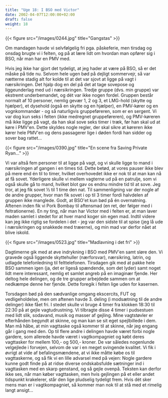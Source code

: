 ```yaml
---
title: "Uge 18: I BSO med Victor"
date: 2002-04-07T12:00:00+02:00
draft: false
weight: 18
---
```


{{< figure src="/images/0244.jpg" title="Gangstas" >}}

Om mandagen havde vi selvfølgelig fri pga. påskeferie, men tirsdag og onsdag brugte vi i felten, og på at lære lidt om hvordan man opfører sig i BSO, når man har en PMV med.

Hvis jeg ikke har gjort det tydeligt, at jeg hader at være på BSO, så er det måske på tide nu. Selvom hele ugen bød på dejligt sommervejr, så var nætterne stadig alt for kolde til at det var sjovt at ligge på vagt i nærsikringen. Det hjalp dog en del på det at tage sovepose og liggeunderlag med ud i nærsikringen. Tredje gruppe (dvs. min gruppe) var ekstremt underbemandet, og dét var ikke nogen fordel. Gruppen består normalt af 10 personer, nemlig gevær 1, 2 og 3, et LMG-hold (skytte og hjælper), et dysehold (også en skytte og en hjælper), en PMV-kører og en vognkommandør - og så naturligvis gruppeføreren, som er en sergent. Vi var dog kun seks i felten (ikke medregnet gruppeføreren), og PMV-køreren må ikke ligge på vagt, da han skal sove seks timer i træk, før han skal ud at køre i PMV'en. Dette skyldes nogle regler, der skal sikre at køreren ikke kører hele PMV'en og dens passagerer lige i døden fordi han sidder og sover bag rattet...

{{< figure src="/images/0390.jpg" title="En scene fra Saving Private Ryan..." >}}

Vi var altså fem personer til at ligge på vagt, og vi skulle ligge to mand i nærsikringen af gangen i en times tid. Dette betød, at vores pauser ikke blev på mere end én til to timer, hvilket overhovedet ikke er nok til at man kan nå at få sovet. Yderligere skulle vi mellem vagterne ud på en patrulje, som vi også skulle gå to mand, hvilket blot gav os endnu mindre tid til at sove. Jeg tror, at jeg fik sovet ½ til 1 time den nat. Til sammenligning var der nogle af de andre grupper, hvor man fik sovet i op til 3 timer fordi halvdelen af gruppen ikke manglede. Godt, at BSO'et kun bød på én overnatning. Aftenen inden fik vi Pork Bombay til aftensmad (en ret, der følger med i feltrationerne). En ny ting, når man har Victor med i felten er, at man laver maden samlet i stedet for at hver mand koger sin egen mad. Indtil videre kan jeg ikke rigtig se fordelen i det - jeg var den sidste til at spise (jeg lå ude i nærsikringen og snakkede med træerne), og min mad var derfor nået at blive iskold.

{{< figure src="/images/0523.jpg" title="Madlavning i det fri" >}}

Dagtimerne gik med at øve indrykning i BSO med PMV'en samt sløre den. Vi gravede også liggende skyttehuller (nærforsvar), nærsikring, latrin, og udlagde telefonledning til felttelefonen. Tirsdagen gik med at pakke hele BSO sammen igen (ja, det er ligeså spændende, som det lyder) samt noget lidt mere interessant, nemlig et samlet angreb på en imaginær fjende. Her deltog hele delingen, og de tre grupper arbejdede sammen om at nedkæmpe denne her fjende. Dette foregik i felten lige uden for kasernen.

Torsdagen bød på den sædvanlige omgang ekscercits, FUT og vedligeholdelse, men om aftenen havde 3. deling (i modsætning til de andre delinger) ikke fået fri. I stedet skulle vi bruge 4 timer fra klokken 18:30 til 22:30 på at gejle vagtudrustning. Vi tilbragte disse 4 timer i pudsestuen med lidt slik, sodavand, musik og masser af gejling. Mine vagtstøvler er efterhånden begyndt at skinne, og man kan se sit eget spejlbillede i dem. Man må håbe, at min vagttaske også kommer til at skinne, når jeg engang går i gang med den. Op til flere andre i delingen havde været forbi nogle gardere, som allerede havde været i vagtkompagniet og købt deres vagttasker for mellem 100,- og 500,- kroner. De var således nogenlunde velgejlede i forvejen, selvom de var i en meget svingende kvalitet. Vi fik i øvrigt at vide af befalingsmændene, at vi ikke måtte købe os til vagttaskerne, og så fik vi en lille advarsel med på vejen: Nogle gardere kunne godt finde på at ridse diverse ondskabsfulde sætninger ind i vagttasken med en skarp genstand, og så gejle ovenpå. Teksten kan derfor ikke ses, når man køber vagttasken, men hvis gejlingen på et eller andet tidspunkt krakelerer, står den lige pludselig tydeligt frem. Hvis dét sker mens man er i vagtkompagniet, så kommer man nok til at stå med et rimelig langt ansigt...
